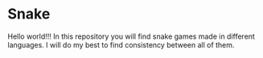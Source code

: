 # Snake
Hello world!!! In this repository you will find snake games made in different languages. I will do my best to find consistency between all of them. 
